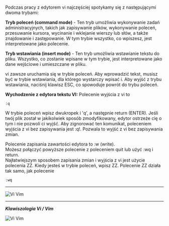 Podczas pracy z edytorem vi najczęściej spotykamy się z następującymi dwoma trybami:

**Tryb poleceń (command mode)** - Ten tryb umożliwia wykonywanie zadań administracyjnych, takich jak zapisywanie plików, wykonywanie poleceń, przesuwanie kursora, wycinanie i wklejanie wierszy lub słów, a także znajdowanie i zastępowanie. W tym trybie wszystko, co wpiszesz, jest interpretowane jako polecenie.

**Tryb wstawiania (insert mode)** - Ten tryb umożliwia wstawianie tekstu do pliku. Wszystko, co zostanie wpisane w tym trybie, jest interpretowane jako dane wejściowe i umieszczane w pliku.

vi zawsze uruchamia się w trybie poleceń. Aby wprowadzić tekst, musisz być w trybie wstawiania, dla którego wystarczy wpisać i. Aby wyjść z trybu wstawiania, naciśnij klawisz ESC, co spowoduje powrót do trybu poleceń.

**Wychodzenie z edytora tekstu VI:** 
Polecenie wyjścia z vi to 

```
:q
```

W trybie poleceń wpisz dwukropek i 'q', a następnie return (ENTER). Jeśli twój plik został w jakikolwiek sposób zmodyfikowany, edytor ostrzeże cię o tym i nie pozwoli ci wyjść. Aby zignorować ten komunikat, poleceniem wyjścia z vi bez zapisywania jest :q!. Pozwala to wyjść z vi bez zapisywania zmian.

Polecenie zapisania zawartości edytora to :w (write).  
Możesz połączyć powyższe polecenie z poleceniem quit lub użyć :wq i return.  
Najłatwiejszym sposobem zapisania zmian i wyjścia z vi jest użycie polecenia ZZ. 
Kiedy jesteś w trybie poleceń, wpisz ZZ. Polecenie ZZ działa tak samo, jak polecenie 

```
:wq
```
___






![Vi Vim](2_02_2_vi1.png)
___
***Klawiszologia Vi / Vim***


![Vi Vim](2_02_2_vi12.png)